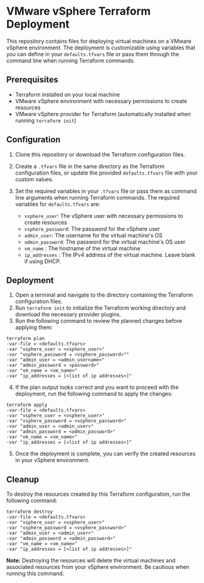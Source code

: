 # VMware vSphere Terraform Deployment

This repository contains files for deploying virtual machines on a VMware vSphere environment. The deployment is customizable using variables that you can define in your `defaults.tfvars` file or pass them through the command line when running Terraform commands.

## Prerequisites

- Terraform installed on your local machine
- VMware vSphere environment with necessary permissions to create resources
- VMware vSphere provider for Terraform (automatically installed when running `terraform init`)

## Configuration

1. Clone this repository or download the Terraform configuration files.
2. Create a `.tfvars` file in the same directory as the Terraform configuration files, or update the provided `defaults.tfvars` file with your custom values.
3. Set the required variables in your `.tfvars` file or pass them as command line arguments when running Terraform commands. The required variables for `defaults.tfvars` are:

   - `vsphere_user`: The vSphere user with necessary permissions to create resources
   - `vsphere_password`: The password for the vSphere user
   - `admin_user`: The username for the virtual machine's OS
   - `admin_password`: The password for the virtual machine's OS user
   - `vm_name` : The hostname of the virtual machine
   - `ip_addresses` : The IPv4 address of the virtual machine. Leave blank if using DHCP.

## Deployment

1. Open a terminal and navigate to the directory containing the Terraform configuration files.
2. Run `terraform init` to initialize the Terraform working directory and download the necessary provider plugins.
3. Run the following command to review the planned changes before applying them:

```shell
terraform plan
-var-file = <defaults.tfvars>
-var "vsphere_user = <vsphere_user>"
-var "vsphere_password = <vsphere_password>""
-var "admin_user = <admin_username>"
-var "admin_password = <password>"
-var "vm_name = <vm_name>"
-var "ip_addresses = [<list of ip addresses>]"
```

4. If the plan output looks correct and you want to proceed with the deployment, run the following command to apply the changes:

```shell
terraform apply
-var-file = <defaults.tfvars>
-var "vsphere_user = <vsphere_user>"
-var "vsphere_password = <vsphere_password>"
-var "admin_user = <admin_user>"
-var "admin_password = <admin_password>"
-var "vm_name = <vm_name>"
-var "ip_addresses = [<list of ip addresses>]"
```

5. Once the deployment is complete, you can verify the created resources in your vSphere environment.

## Cleanup

To destroy the resources created by this Terraform configuration, run the following command:

```shell
terraform destroy
-var-file = <defaults.tfvars>
-var "vsphere_user = <vsphere_user>"
-var "vsphere_password = <vsphere_password>"
-var "admin_user = <admin_user>"
-var "admin_password = <admin_password>"
-var "vm_name = <vm_name>"
-var "ip_addresses = [<list of ip addresses>]"
```

**Note:** Destroying the resources will delete the virtual machines and associated resources from your vSphere environment. Be cautious when running this command.
